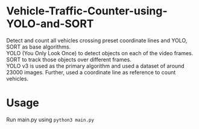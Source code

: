 # Vehicle-Traffic-Counter-using-YOLO-and-SORT
Detect and count all vehicles crossing preset coordinate lines and YOLO, SORT as base algorithms.
<br>
YOLO (You Only Look Once) to detect objects on each of the video frames. SORT to track those objects over different frames.
<br>
YOLO v3 is used as the primary algorithm and used a dataset of around 23000 images. Further, used a coordinate line as reference to count vehicles.

# Usage
Run main.py using `python3 main.py`
